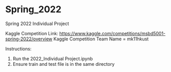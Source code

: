 # Spring_2022
Spring 2022 Individual Project

Kaggle Competition Link: https://www.kaggle.com/competitions/msbd5001-spring-2022/overview
Kaggle Competition Team Name = mk11hkust

Instructions:
1. Run the 2022_Individual Project.ipynb
2. Ensure train and test file is in the same directory

